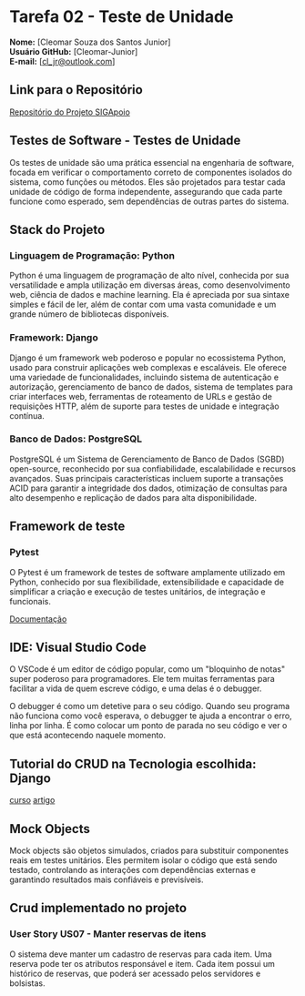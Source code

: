 # Tarefa 02 - Teste de Unidade

**Nome:** [Cleomar Souza dos Santos Junior]  
**Usuário GitHub:** [Cleomar-Junior]  
**E-mail:** [cl_jr@outlook.com]

## Link para o Repositório

[Repositório do Projeto SIGApoio](https://github.com/tgo-mas/SIGApoio)

## Testes de Software - Testes de Unidade

Os testes de unidade são uma prática essencial na engenharia de software, focada em verificar o comportamento correto de componentes isolados do sistema, como funções ou métodos. Eles são projetados para testar cada unidade de código de forma independente, assegurando que cada parte funcione como esperado, sem dependências de outras partes do sistema.

## Stack do Projeto

### Linguagem de Programação: Python

Python é uma linguagem de programação de alto nível, conhecida por sua versatilidade e ampla utilização em diversas áreas, como desenvolvimento web, ciência de dados e machine learning. Ela é apreciada por sua sintaxe simples e fácil de ler, além de contar com uma vasta comunidade e um grande número de bibliotecas disponíveis.

### Framework: Django

Django é um framework web poderoso e popular no ecossistema Python, usado para construir aplicações web complexas e escaláveis. Ele oferece uma variedade de funcionalidades, incluindo sistema de autenticação e autorização, gerenciamento de banco de dados, sistema de templates para criar interfaces web, ferramentas de roteamento de URLs e gestão de requisições HTTP, além de suporte para testes de unidade e integração contínua.

### Banco de Dados: PostgreSQL

PostgreSQL é um Sistema de Gerenciamento de Banco de Dados (SGBD) open-source, reconhecido por sua confiabilidade, escalabilidade e recursos avançados. Suas principais características incluem suporte a transações ACID para garantir a integridade dos dados, otimização de consultas para alto desempenho e replicação de dados para alta disponibilidade.

## Framework de teste

### Pytest

O Pytest é um framework de testes de software amplamente utilizado em Python, conhecido por sua flexibilidade, extensibilidade e capacidade de simplificar a criação e execução de testes unitários, de integração e funcionais.

[Documentação](https://docs.pytest.org/en/stable/contents.html)

## IDE: Visual Studio Code

O VSCode é um editor de código popular, como um "bloquinho de notas" super poderoso para programadores. Ele tem muitas ferramentas para facilitar a vida de quem escreve código, e uma delas é o debugger.

O debugger é como um detetive para o seu código. Quando seu programa não funciona como você esperava, o debugger te ajuda a encontrar o erro, linha por linha. É como colocar um ponto de parada no seu código e ver o que está acontecendo naquele momento.

## Tutorial do CRUD na Tecnologia escolhida: Django

[curso](https://www.udemy.com/course/introducao-ao-django-4-crud-completo-com-banco-de-dados/)
[artigo](https://www.datacamp.com/pt/tutorial/pytest-tutorial-a-hands-on-guide-to-unit-testing)

## Mock Objects

Mock objects são objetos simulados, criados para substituir componentes reais em testes unitários. Eles permitem isolar o código que está sendo testado, controlando as interações com dependências externas e garantindo resultados mais confiáveis e previsíveis.

## Crud implementado no projeto

### User Story US07 - Manter reservas de itens

O sistema deve manter um cadastro de reservas para cada item. Uma reserva pode ter os atributos responsável e item. Cada item possui um histórico de reservas, que poderá ser acessado pelos servidores e bolsistas.